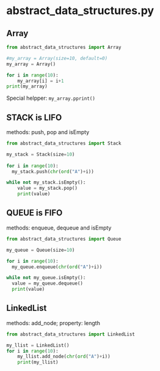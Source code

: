 # abstract_data_structures.py

## Array
```python
from abstract_data_structures import Array

#my_array = Array(size=10, default=0)
my_array = Array()

for i in range(10):
    my_array[i] = i+1
print(my_array)
```
Special helpper: `my_array.pprint()`

## STACK is LIFO
methods: push, pop and isEmpty
```python
from abstract_data_structures import Stack

my_stack = Stack(size=10)
 
for i in range(10):
  my_stack.push(chr(ord("A")+i))

while not my_stack.isEmpty():
    value = my_stack.pop()
    print(value)
```


## QUEUE is FIFO
methods: enqueue, dequeue and isEmpty
```python
from abstract_data_structures import Queue

my_queue = Queue(size=10)

for i in range(10):
  my_queue.enqueue(chr(ord("A")+i))

while not my_queue.isEmpty():
  value = my_queue.dequeue()
  print(value)
```

## LinkedList
methods: add_node; property: length
```python
from abstract_data_structures import LinkedList

my_llist = LinkedList()
for i in range(10):
	my_llist.add_node(chr(ord("A")+i))
	print(my_llist)
```

